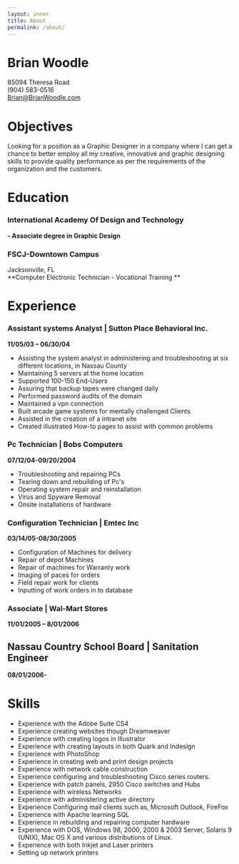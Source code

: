 ```yaml
---
layout: inner
title: About
permalink: /about/
---
```


# Brian Woodle
85094 Theresa Road  
 (904) 583-0516  
Brian@BrianWoodle.com
# Objectives
Looking for a position as a Graphic Designer in a company where I can get a chance to better employ all my creative, innovative and graphic designing skills to provide quality performance as per the requirements of the organization and the customers.
# Education  
### International Academy Of Design and Technology  
**- Associate degree in Graphic Design**  

### FSCJ-Downtown Campus  
Jacksonville, FL  
**Computer Electronic Technician  - Vocational Training **

# Experience  
### Assistant systems Analyst | Sutton Place Behavioral Inc.   
**11/05/03 – 06/30/04**
-  Assisting the system analyst in administering and troubleshooting at six
 different locations, in Nassau County
-  Maintaining 5 servers at the home location
-  Supported 100-150 End-Users
-  Assuring that backup tapes were changed daily
-  Performed password audits of the domain
-  Maintained a vpn connection
-  Built arcade game systems for mentally challenged Clients
-  Assisted in the creation of a intranet site
-  Created illustrated How-to pages to assist with common problems
  ### Pc Technician | Bobs Computers   
**07/12/04-09/20/2004**
-  Troubleshooting and repairing PCs
-  Tearing down and rebuilding of Pc's
- Operating system repair and reinstallation
- Virus and Spyware Removal
-  Onsite installations of hardware  

### Configuration Technician | Emtec Inc    
**03/14/05-08/30/2005**
-  Configuration of Machines for delivery
-  Repair of depot Machines
-  Repair of machines for Warranty work
-  Imaging of paces for orders
-  Field repair work  for clients
-  Inputting of work orders in to database
### Associate | Wal-Mart Stores 
**11/01/2005 – 8/01/2006**
## Nassau Country School Board | Sanitation Engineer  
**08/01/2006-**  
# Skills
- Experience with the Adobe Suite CS4
- Experience creating websites though Dreamweaver
- Experience with  creating logos in  Illustrator
- Experience with creating layouts in both Quark and Indesign
- Experience with PhotoShop
- Experience in creating web and print design projects
-  Experience with network cable construction
-  Experience configuring and troubleshooting Cisco series routers.
-  Experience with patch panels, 2950 Cisco switches and Hubs
-  Experience with wireless Networks
-  Experience with administering active directory
-  Experience Configuring mail clients such as, Microsoft Outlook, FireFox
- Experience with Apache learning SQL
- Experience in rebuilding and repairing computer hardware
- Experience with DOS, Windows 98, 2000, 2000 & 2003 Server, Solaris 9 (UNIX), Mac OS  X  and various distributions of Linux.
- Experience with both Inkjet and Laser printers
- Setting up network  printers

 
